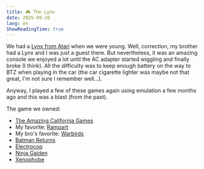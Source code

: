 ```yaml
---
title: 🎮 The Lynx
date: 2025-09-26
lang: en
ShowReadingTime: true
---
```


We had a [Lynx from Atari](https://en.wikipedia.org/wiki/Atari_Lynx) when we were young. Well, correction, my brother had a Lynx and I was just a guest there. But nevertheless, it was an amazing console we enjoyed a lot until the AC adapter started wiggling and finally broke (I think). All the difficulty was to keep enough battery on the way to BTZ when playing in the car (the car cigarette lighter was maybe not that great, I'm not sure I remember well...).

Anyway, I played a few of these games again using emulation a few months ago and this was a blast (from the past). 

The game we owned:

- [The Amazing California Games](https://en.wikipedia.org/wiki/California_Games)
- My favorite: [Rampart](https://en.wikipedia.org/wiki/Rampart_(video_game))
- My bro's favorite: [Warbirds](https://en.wikipedia.org/wiki/Warbirds_(video_game))
- [Batman Returns](https://en.wikipedia.org/wiki/Batman_Returns_(Atari_Lynx_video_game))
- [Electrocop](https://en.wikipedia.org/wiki/Electrocop) 
- [Ninja Gaiden](https://en.wikipedia.org/wiki/Ninja_Gaiden_(arcade_game))
- [Xenophobe](https://en.wikipedia.org/wiki/Xenophobe_(video_game))
